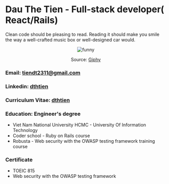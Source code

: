 # Dau The Tien - Full-stack developer( __React/Rails__)
Clean code should be pleasing to read. Reading it should make you smile the way a well-crafted music box or well-designed car would.

<p align="center">
  <img src="https://media.giphy.com/media/l3q2KRkOVYvi8WfU4/giphy.gif" alt="funny"/>
</p>

<p align="center">
  Source: <a href="https://giphy.com/">Giphy</a>
</p>


### Email: tiendt2311@gmail.com
### Linkedin: [dthtien](https://www.linkedin.com/in/dthtien/)
### Curriculum Vitae: [dthtien](https://toplands.tech/app/cv)
### Education: Engineer's degree
  - Viet Nam National University HCMC - University Of Information
Technology
  - Coder school - Ruby on Rails course
  - Robusta - Web security with the OWASP testing framework training course
### Certificate
  - TOEIC 815
  - Web security with the OWASP testing framework